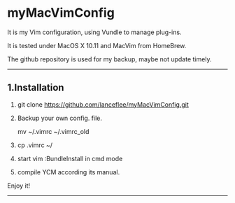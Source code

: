 # myMacVimConfig

It is my Vim configuration, using Vundle to manage plug-ins.

It is tested under MacOS X 10.11 and  MacVim from HomeBrew.

The github repository is used for my backup, maybe not update timely. 

---------------------------------------------
1.Installation
--------
1. git clone https://github.com/lanceflee/myMacVimConfig.git

2. Backup your own config. file.

    mv ~/.vimrc ~/.vimrc_old
3. cp .vimrc ~/

4. start vim
   :BundleInstall in cmd mode

5. compile YCM according its manual.


Enjoy it!

----


